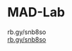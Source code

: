 # MAD-Lab
rb.gy/snb8so<br>
<a href="https://drive.google.com/drive/folders/105RJZTFVkRXU7GLyWL-upWf-J76hEfLP">rb.gy/snb8so</a>
